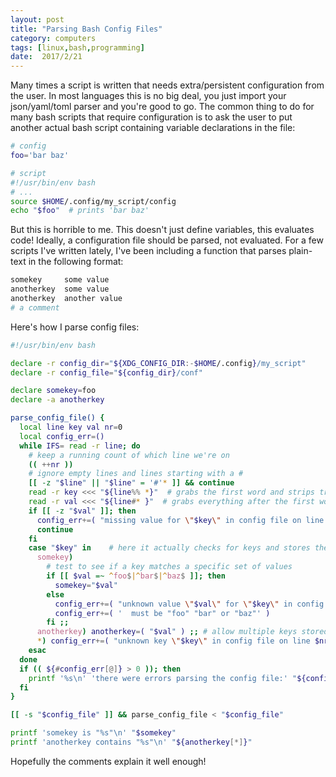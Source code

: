 ```yaml
---
layout: post
title: "Parsing Bash Config Files"
category: computers
tags: [linux,bash,programming]
date:  2017/2/21
---
```


Many times a script is written that needs extra/persistent configuration from the user. In most languages this is no big deal, you just import your json/yaml/toml parser and you're good to go. The common thing to do for many bash scripts that require configuration is to ask the user to put another actual bash script containing variable declarations in the file:

``` bash
# config
foo='bar baz'

# script
#!/usr/bin/env bash
# ...
source $HOME/.config/my_script/config
echo "$foo"  # prints 'bar baz'
```

But this is horrible to me. This doesn't just define variables, this evaluates code! Ideally, a configuration file should be parsed, not evaluated. For a few scripts I've written lately, I've been including a function that parses plain-text in the following format:

``` bash
somekey     some value
anotherkey  some value
anotherkey  another value
# a comment
```

Here's how I parse config files:

``` bash
#!/usr/bin/env bash

declare -r config_dir="${XDG_CONFIG_DIR:-$HOME/.config}/my_script"
declare -r config_file="${config_dir}/conf"

declare somekey=foo
declare -a anotherkey

parse_config_file() {
  local line key val nr=0
  local config_err=()
  while IFS= read -r line; do
    # keep a running count of which line we're on
    (( ++nr ))
    # ignore empty lines and lines starting with a #
    [[ -z "$line" || "$line" = '#'* ]] && continue
    read -r key <<< "${line%% *}"  # grabs the first word and strips trailing whitespace
    read -r val <<< "${line#* }"  # grabs everything after the first word and strips trailing whitespace
    if [[ -z "$val" ]]; then
      config_err+=( "missing value for \"$key\" in config file on line $nr" )
      continue
    fi
    case "$key" in    # here it actually checks for keys and stores their values
      somekey)
        # test to see if a key matches a specific set of values
        if [[ $val =~ ^foo$|^bar$|^baz$ ]]; then
          somekey="$val"
        else
          config_err+=( "unknown value \"$val\" for \"$key\" in config file on line $nr" )
          config_err+=( '  must be "foo" "bar" or "baz"' )
        fi ;;
      anotherkey) anotherkey=( "$val" ) ;; # allow multiple keys stored in an array
      *) config_err+=( "unknown key \"$key\" in config file on line $nr" )
    esac
  done
  if (( ${#config_err[@]} > 0 )); then
    printf '%s\n' 'there were errors parsing the config file:' "${config_err[@]}"
  fi
}

[[ -s "$config_file" ]] && parse_config_file < "$config_file"

printf 'somekey is "%s"\n' "$somekey"
printf 'anotherkey contains "%s"\n' "${anotherkey[*]}"

```

Hopefully the comments explain it well enough!
